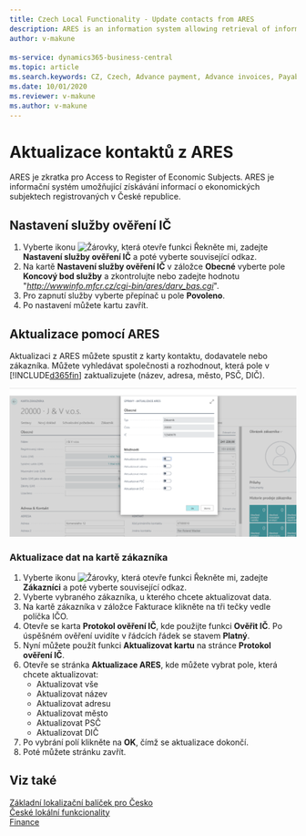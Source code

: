 ```yaml
---
title: Czech Local Functionality - Update contacts from ARES 
description: ARES is an information system allowing retrieval of information on economic entities registered in the Czech Republic.
author: v-makune

ms-service: dynamics365-business-central
ms.topic: article
ms.search.keywords: CZ, Czech, Advance payment, Advance invoices, Payables, Finance,  Cash, EET, Cash Desk
ms.date: 10/01/2020
ms.reviewer: v-makune
ms.author: v-makune
---
```



# Aktualizace kontaktů z ARES

ARES je zkratka pro Access to Register of Economic Subjects. ARES je informační systém umožňující získávání informací o ekonomických subjektech registrovaných v České republice.

## Nastavení služby ověření IČ
1. Vyberte ikonu ![Žárovky, která otevře funkci Řekněte mi](../../media/ui-search/search_small.png "Řekněte mi, co chcete dělat"), zadejte **Nastavení služby ověření IČ** a poté vyberte související odkaz.
2. Na kartě **Nastavení služby ověření IČ** v záložce **Obecné** vyberte pole **Koncový bod služby** a zkontrolujte nebo zadejte hodnotu "*http://wwwinfo.mfcr.cz/cgi-bin/ares/darv_bas.cgi*".
3. Pro zapnutí služby vyberte přepínač u pole **Povoleno**.
3. Po nastavení můžete kartu zavřít.

## Aktualizace pomocí ARES
  
Aktualizaci z ARES můžete spustit z karty kontaktu, dodavatele nebo zákazníka. Můžete vyhledávat společnosti a rozhodnout, která pole v [!INCLUDE[d365fin](../../includes/d365fin_long_md.md)] zaktualizujete (název, adresa, město, PSČ, DIČ).

![Aktualizace IČ](Media/ares.png)
### Aktualizace dat na kartě zákazníka
1. Vyberte ikonu ![Žárovky, která otevře funkci Řekněte mi](../../media/ui-search/search_small.png "Řekněte mi, co chcete dělat"), zadejte **Zákazníci** a poté vyberte související odkaz.
2. Vyberte vybraného zákazníka, u kterého chcete aktualizovat data.
3. Na kartě zákazníka v záložce Fakturace klikněte na tři tečky vedle políčka IČO.
4. Otevře se karta **Protokol ověření IČ**, kde použijte funkci **Ověřit IČ**. Po úspěšném ověření uvidíte v řádcích řádek se stavem **Platný**.
5. Nyní můžete použít funkci **Aktualizovat kartu** na stránce **Protokol ověření IČ**. 
6. Otevře se stránka **Aktualizace ARES**, kde můžete vybrat pole, která chcete aktualizovat:
    - Aktualizovat vše
    - Aktualizovat název
    - Aktualizovat adresu
    - Aktualizovat město
    - Aktualizovat PSČ
    - Aktualizovat DIČ
7. Po vybrání polí klikněte na **OK**, čímž se aktualizace dokončí.
8. Poté můžete stránku zavřít.
 
## Viz také

[Základní lokalizační balíček pro Česko](ui-extensions-core-localization-pack-cz.md)  
[České lokální funkcionality](czech-local-functionality.md)  
[Finance](../../finance.md)  
